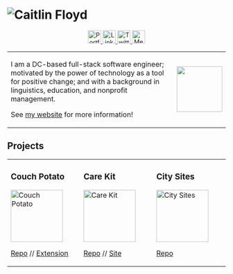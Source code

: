# ![Caitlin Floyd](https://raw.githubusercontent.com/cafloyd/cafloyd/master/images/Github-header.png)

<p align="center">
  <a href="https://caitlinfloyd.com/">
    <img src="https://raw.githubusercontent.com/cafloyd/cafloyd/master/images/branded-link.png" width="30px;" alt="Portfolio Site" />
  </a>
  <a href="https://www.linkedin.com/in/caitlinfloyd/">
    <img src="https://raw.githubusercontent.com/cafloyd/cafloyd/master/images/branded-linkedin.png" width="30px;" alt="LinkedIn" />
  </a>
  <a href="https://twitter.com/caitlinfloyd">
    <img src="https://raw.githubusercontent.com/cafloyd/cafloyd/master/images/branded-twitter.png" width="30px;" alt="Twitter" />
  </a>
  <a href="https://medium.com/@caitlinfloyd">
    <img src="https://raw.githubusercontent.com/cafloyd/cafloyd/master/images/branded-medium.png" width="30px;" alt="Medium"/>
  </a>
</p>

<table>
  <tr> 
    <td>
      <p>I am a DC-based full-stack software engineer; motivated by the power of technology as a tool for positive change; and with a background in linguistics, education, and nonprofit management.</p>
      <p>See <a href="https://caitlinfloyd.com">my website</a> for more information!</p>
    </td>
    <td width="100px" align="center" >
      <img src="https://raw.githubusercontent.com/cafloyd/cafloyd/master/images/initials.png" width="105px" />
    </td>
  </tr>
</table>

## Projects
<table>
  <tr>
    <td width="200px">
        <h3>Couch Potato</h3>
        <img src="https://images.ctfassets.net/rzdzst0q8sl8/7IOYLCO7FaiNFLzjmJZte9/2fd6b0fb6c8b298c517c1c58e67740bd/Couch_Potato_logo.png?h=250" width="120px;" alt="Couch Potato"/>
        <br />
        <p><a href="https://github.com/2001-math-max-fury-road/CouchPotato">Repo</a> // <a href="https://chrome.google.com/webstore/detail/couch-potato/aheloceipokicgchednkbmlaejgcpllo?hl=en-US">Extension</a></p>
    </td>
    <td width="200px">
        <h3>Care Kit</h3>
        <img src="https://images.ctfassets.net/rzdzst0q8sl8/3oXxnDLThz52SkjZP47Pzk/991d08d246f7a0c5146c16ab223b7700/Care_Kit_logo.png?h=250" width="120px;" alt="Care Kit"/>
        <br />
        <p><a href="https://github.com/2001-one-flew-over-the-cuckoo/grace-shopper">Repo</a> // <a href="https://sendacarekit.herokuapp.com/">Site</a></p>
    </td>
        <td width="200px">
        <h3>City Sites</h3>
        <img src="https://images.ctfassets.net/rzdzst0q8sl8/7IJ6gnFL7aEsz82M9qesvU/f53de9c2762d974a0fd56e9d3ddfe7c3/City_Sites_logo.png?h=250" width="120px;" alt="City Sites"/>
        <br />
        <p><a href="https://github.com/cafloyd/cityBucketList">Repo</a></p>
    </td>
  </tr>
</table>